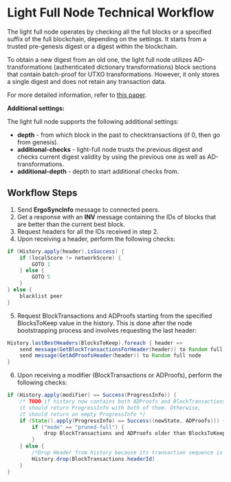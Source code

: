 
# Light Full Node Technical Workflow

The light full node operates by checking all the full blocks or a specified suffix of the full blockchain, depending on the settings. It starts from a trusted pre-genesis digest or a digest within the blockchain.

To obtain a new digest from an old one, the light full node utilizes AD-transformations (authenticated dictionary transformations) block sections that contain batch-proof for UTXO transformations. However, it only stores a single digest and does not retain any transaction data.

For more detailed information, refer to [this paper](https://eprint.iacr.org/2016/994).

**Additional settings:**

The light full node supports the following additional settings:

- **depth** - from which block in the past to checktransactions (if 0, then go from genesis).
- **additional-checks** - light-full node trusts the previous digest and checks current digest validity by using the previous one as well as AD-transformations.
- **additional-depth** - depth to start additional checks from.

## Workflow Steps

1. Send **ErgoSyncInfo** message to connected peers.
2. Get a response with an **INV** message containing the IDs of blocks that are better than the current best block.
3. Request headers for all the IDs received in step 2.
4. Upon receiving a header, perform the following checks:

```java
if (History.apply(header).isSuccess) {
    if (localScore != networkScore) {
        GOTO 1
    } else {
        GOTO 5
    }
} else {
    blacklist peer
}
```

5. Request BlockTransactions and ADProofs starting from the specified BlocksToKeep value in the history. This is done after the node bootstrapping process and involves requesting the last header:

```java
History.lastBestHeaders(BlocksToKeep).foreach { header =>
    send message(GetBlockTransactionsForHeader(header)) to Random full node
    send message(GetAdProofsHeader(header)) to Random full node
}
```

6. Upon receiving a modifier (BlockTransactions or ADProofs), perform the following checks:

```java
if (History.apply(modifier) == Success(ProgressInfo)) {
    /* TODO if history now contains both ADProofs and BlockTransactions,
    it should return ProgressInfo with both of them. Otherwise,
    it should return an empty ProgressInfo */
    if (State().apply(ProgressInfo) == Success((newState, ADProofs))) {
        if ("mode" == "pruned-full") {
            drop BlockTransactions and ADProofs older than BlocksToKeep
        }
    } else {
        /*Drop Header from history because its transaction sequence is not valid*/
        History.drop(BlockTransactions.headerId)
    }
}
```
